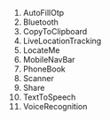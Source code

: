 01. AutoFillOtp
02. Bluetooth
03. CopyToClipboard
04. LiveLocationTracking
05. LocateMe
06. MobileNavBar
07. PhoneBook
08. Scanner
09. Share
10. TextToSpeech
11. VoiceRecognition